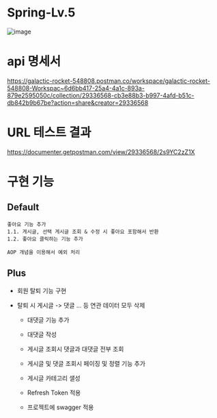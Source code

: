 # Spring-Lv.5
![image](https://github.com/InHeeS/hh99_Spring_Lv.5/assets/140541167/b1d301fe-3836-403d-9ded-3485da3345d9)


# api 명세서
https://galactic-rocket-548808.postman.co/workspace/galactic-rocket-548808-Workspac~6d6bb417-25a4-4a1c-893a-879e2595050c/collection/29336568-cb3e88b3-b997-4afd-b51c-db842b9b67be?action=share&creator=29336568

# URL 테스트 결과
https://documenter.getpostman.com/view/29336568/2s9YC2zZ1X

# 구현 기능

## Default
    좋아요 기능 추가
    1.1. 게시글, 선택 게시글 조회 & 수정 시 좋아요 포함해서 반환
    1.2. 좋아요 클릭하는 기능 추가

    AOP 개념을 이용해서 예외 처리

## Plus
* 회원 탈퇴 기능 구현

* 탈퇴 시 게시글 -> 댓글 ... 등 연관 데이터 모두 삭제

  *  대댓글 기능 추가

   * 대댓글 작성
    * 게시글 조회시 댓글과 대댓글 전부 조회

    * 게시글 및 댓글 조회시 페이징 및 정렬 기능 추가
    * 게시글 카테고리 샐성
    * Refresh Token 적용
    * 프로젝트에 swagger 적용
